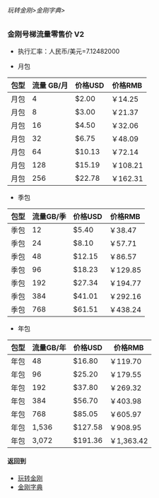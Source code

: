 ###### 玩转金刚>金刚字典>
### 金刚号梯流量零售价 V2

- 执行汇率：人民币/美元=7.12482000

- 月包

|包型|流量 GB/月|价格USD|价格RMB|
| ------| ------| ------|------| 
|月包|4| $2.00|￥14.25|
|月包|8| $3.00|￥21.37| 
|月包|16| $4.50|￥32.06| 
|月包|32| $6.75|￥48.09| 
|月包|64| $10.13|￥72.14|
|月包|128| $15.19|￥108.21| 
|月包|256| $22.78|￥162.31| 

- 季包

|包型|流量GB/季|价格USD|价格RMB|
| ------| ------| ------|------| 
|季包|12|$5.40|￥38.47|
|季包|24|$8.10|￥57.71| 
|季包|48|$12.15|￥86.57| 
|季包|96|$18.23|￥129.85| 
|季包|192|$27.34|￥194.77|
|季包|384|$41.01|￥292.16| 
|季包|768|$61.51|￥438.24| 

-  年包

|包型|流量GB/年|价格USD|价格RMB|
| ------| ------| ------|------| 
|年包|48| $16.80| ￥119.70|
|年包|96| $25.20 |￥179.55| 
|年包|192| $37.80 |￥269.32| 
|年包|384| $56.70 |￥403.98| 
|年包|768| $85.05 |￥605.97|
|年包|1,536|$127.58|￥908.95| 
|年包|3,072|$191.36|￥1,363.42| 





#### 返回到
- [玩转金刚](https://github.com/a2zitpro/web/blob/master/LadderFree/A.md)
- [金刚字典](https://github.com/a2zitpro/web/blob/master/LadderFree/kkDictionary/KKDictionary.md)
